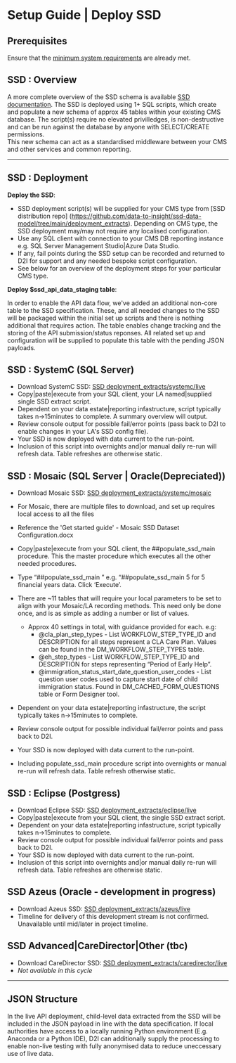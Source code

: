 # Setup Guide | Deploy SSD
<!-- [![Download Deploy SSD](https://img.shields.io/badge/Download-PDF-red)](pdf/1_deploy_ssd.pdf) -->

## Prerequisites
Ensure that the [minimum system requirements](system_requirements.md) are already met.


## SSD : Overview

A more complete overview of the SSD schema is available [SSD documentation](https://data-to-insight.github.io/ssd-data-model).
The SSD is deployed using 1+ SQL scripts, which create and populate a new schema of approx 45 tables within your existing CMS database. The script(s) require no elevated privilledges, is non-destructive and can be run against the database by anyone with SELECT/CREATE permissions.   
This new schema can act as a standardised middleware between your CMS and other services and common reporting. 

---

## SSD : Deployment

**Deploy the SSD**:

 - SSD deployment script(s) will be supplied for your CMS type from [SSD distribution repo] (https://github.com/data-to-insight/ssd-data-model/tree/main/deployment_extracts). Depending on CMS type, the SSD deployment may/may not require any localised configuration. 
 - Use any SQL client with connection to your CMS DB reporting instance e.g. SQL Server Management Studio|Azure Data Studio.
 - If any, fail points during the SSD setup can be recorded and returned to D2I for support and any needed bespoke script configuration.
 - See below for an overview of the deployment steps for your particular CMS type. 

**Deploy $ssd_api_data_staging table**:

   In order to enable the API data flow, we've added an additional non-core table to the SSD specification. These, and all needed changes to the SSD will be packaged within the initial set up scripts and there is nothing additional that requires action. The table enables change tracking and the storing of the API submission/status reponses. All related set up and configuration will be supplied to populate this table with the pending JSON payloads.


## SSD : SystemC (SQL Server)

- Download SystemC SSD: [SSD deployment_extracts/systemc/live](https://github.com//workspaces/ssd-data-model/deployment_extracts_la_release/)
- Copy|paste|execute from your SQL client, your LA named|supplied single SSD extract script.
- Dependent on your data estate|reporting infastructure, script typically takes n->15minutes to complete. A summary overview will output. 
- Review console output for possible fail/error points (pass back to D2I to enable changes in your LA's SSD config file).
- Your SSD is now deployed with data current to the run-point. 
- Inclusion of this script into overnights and|or manual daily re-run will refresh data. Table refreshes are otherwise static. 

## SSD : Mosaic (SQL Server | Oracle(Depreciated))

- Download Mosaic SSD: [SSD deployment_extracts/systemc/mosaic](https://github.com/data-to-insight/ssd-data-model/tree/main/deployment_extracts/mosaic/live)
- For Mosaic, there are multiple files to download, and set up requires local access to all the files
- Reference the 'Get started guide' - Mosaic SSD Dataset Configuration.docx
- Copy|paste|execute from your SQL client, the ##populate_ssd_main procedure. This the master procedure which executes all the other needed procedures.
- Type “##populate_ssd_main <your desired number of financial years>” e.g. “##populate_ssd_main 5 for 5 financial years data.  Click ‘Execute’.
- There are ~11 tables that will require your local parameters to be set to align with your Mosaic/LA recording methods. This need only be done
once, and is as simple as adding a number or list of values. 
  - Approx 40 settings in total, with guidance provided for each. e.g:
    - @cla_plan_step_types - List WORKFLOW_STEP_TYPE_ID and DESCRIPTION for all steps represent a CLA Care Plan. Values can be found in the DM_WORKFLOW_STEP_TYPES table.
    - @eh_step_types - List WORKFLOW_STEP_TYPE_ID and DESCRIPTION for steps representing “Period of Early Help”.
    - @immigration_status_start_date_question_user_codes - List question user codes used to capture start date of child immigration status. Found in DM_CACHED_FORM_QUESTIONS table or Form Designer tool.

- Dependent on your data estate|reporting infastructure, the script typically takes n->15minutes to complete.  
- Review console output for possible individual fail/error points and pass back to D2I. 
- Your SSD is now deployed with data current to the run-point. 
- Including populate_ssd_main procedure script into overnights or manual re-run will refresh data. Table refresh otherwise static. 

## SSD : Eclipse (Postgress)

- Download Eclipse SSD: [SSD deployment_extracts/eclipse/live](https://github.com/data-to-insight/ssd-data-model/tree/main/deployment_extracts/eclipse/live)
- Copy|paste|execute from your SQL client, the single SSD extract script.
- Dependent on your data estate|reporting infastructure, script typically takes n->15minutes to complete.  
- Review console output for possible individual fail/error points and pass back to D2I. 
- Your SSD is now deployed with data current to the run-point. 
- Inclusion of this script into overnights and|or manual daily re-run will refresh data. Table refreshes are otherwise static. 

## SSD Azeus (Oracle - development in progress)

- Download Azeus SSD: [SSD deployment_extracts/azeus/live](https://github.com/data-to-insight/ssd-data-model/tree/main/deployment_extracts/azeus/live)
- Timeline for delivery of this development stream is not confirmed. Unavailable until mid/later in project timeline.

## SSD Advanced|CareDirector|Other (tbc)

- Download CareDirector SSD: [SSD deployment_extracts/caredirector/live](https://github.com/data-to-insight/ssd-data-model/tree/main/deployment_extracts/caredirector/live)
- _Not available in this cycle_


---
## JSON Structure

In the live API deployment, child-level data extracted from the SSD will be included in the JSON payload in line with the data specification. If local authorities have access to a locally running Python environment (E.g. Anaconda or a Python IDE), D2I can additionally supply the processing to enable non-live testing with fully anonymised data to reduce uneccessary use of live data.   
<!-- See full [json payload structure specification](payload_structure.md) -->

